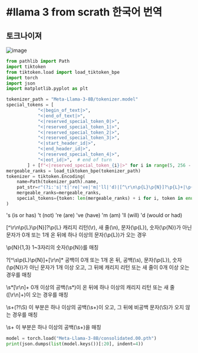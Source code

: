 #llama 3 from scrath 한국어 번역
=============
토크나이져
---------------------
![image](https://github.com/jinuk0211/llama_3_-/assets/150532431/2c1343bc-40d1-49bb-acad-4c6fab6ed385)

```python
from pathlib import Path
import tiktoken
from tiktoken.load import load_tiktoken_bpe
import torch
import json
import matplotlib.pyplot as plt

tokenizer_path = "Meta-Llama-3-8B/tokenizer.model"
special_tokens = [
            "<|begin_of_text|>",
            "<|end_of_text|>",
            "<|reserved_special_token_0|>",
            "<|reserved_special_token_1|>",
            "<|reserved_special_token_2|>",
            "<|reserved_special_token_3|>",
            "<|start_header_id|>",
            "<|end_header_id|>",
            "<|reserved_special_token_4|>",
            "<|eot_id|>",  # end of turn
        ] + [f"<|reserved_special_token_{i}|>" for i in range(5, 256 - 5)]
mergeable_ranks = load_tiktoken_bpe(tokenizer_path)
tokenizer = tiktoken.Encoding(
    name=Path(tokenizer_path).name,
    pat_str=r"(?i:'s|'t|'re|'ve|'m|'ll|'d)|[^\r\n\p{L}\p{N}]?\p{L}+|\p{N}{1,3}| ?[^\s\p{L}\p{N}]+[\r\n]*|\s*[\r\n]+|\s+(?!\S)|\s+",
    mergeable_ranks=mergeable_ranks,
    special_tokens={token: len(mergeable_ranks) + i for i, token in enumerate(special_tokens)},
)
```
's (is or has)
't (not)
're (are)
've (have)
'm (am)
'll (will)
'd (would or had)

[^\r\n\p{L}\p{N}]?\p{L}
캐리지 리턴(\r), 새 줄(\n), 문자(\p{L}), 숫자(\p{N})가 아닌 문자가 0개 또는 1개 온 뒤에 하나 이상의 문자(\p{L})가 오는 경우

\p{N}{1,3}
1~3자리의 숫자(\p{N})를 매칭

?[^\s\p{L}\p{N}]+[\r\n]*
공백이 0개 또는 1개 온 뒤, 공백(\s), 문자(\p{L}), 숫자(\p{N})가 아닌 문자가 1개 이상 오고, 그 뒤에 캐리지 리턴 또는 새 줄이 0개 이상 오는 경우를 매칭

\s*[\r\n]+
0개 이상의 공백(\s*)이 온 뒤에 하나 이상의 캐리지 리턴 또는 새 줄([\r\n]+)이 오는 경우를 매칭

\s+(?!\S)
이 부분은 하나 이상의 공백(\s+)이 오고, 그 뒤에 비공백 문자(\S)가 오지 않는 경우를 매칭

\s+
이 부분은 하나 이상의 공백(\s+)을 매칭

```python
model = torch.load("Meta-Llama-3-8B/consolidated.00.pth")
print(json.dumps(list(model.keys())[:20], indent=4))
```
```
